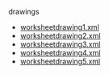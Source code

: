 drawings

  * <a href="worksheetdrawing1.xml">worksheetdrawing1.xml</a>
  * <a href="worksheetdrawing2.xml">worksheetdrawing2.xml</a>
  * <a href="worksheetdrawing3.xml">worksheetdrawing3.xml</a>
  * <a href="worksheetdrawing4.xml">worksheetdrawing4.xml</a>
  * <a href="worksheetdrawing5.xml">worksheetdrawing5.xml</a>
